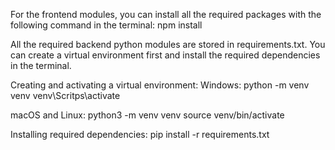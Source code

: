 For the frontend modules, you can install all the required packages with the following command in the terminal:
npm install 

All the required backend python modules are stored in requirements.txt. You can create a virtual environment first and install the required dependencies in the terminal.

Creating and activating a virtual environment: 
Windows:
python -m venv venv
venv\Scritps\activate

macOS and Linux:
python3 -m venv venv
source venv/bin/activate

Installing required dependencies:
pip install -r requirements.txt
